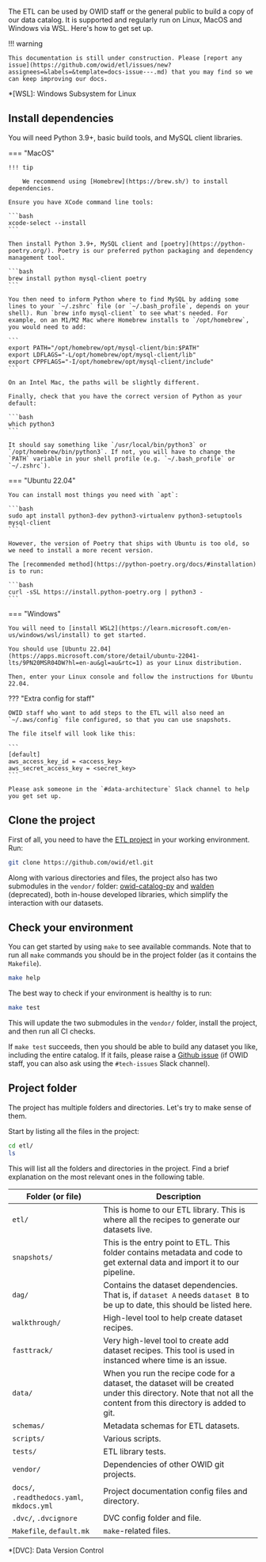 The ETL can be used by OWID staff or the general public to build a copy of our data catalog. It is supported and regularly run on Linux, MacOS and Windows via WSL. Here's how to get set up.

!!! warning

    This documentation is still under construction. Please [report any issue](https://github.com/owid/etl/issues/new?assignees=&labels=&template=docs-issue---.md) that you may find so we can keep improving our docs.


*[WSL]: Windows Subsystem for Linux

## Install dependencies

You will need Python 3.9+, basic build tools, and MySQL client libraries.

=== "MacOS"

    !!! tip

        We recommend using [Homebrew](https://brew.sh/) to install dependencies.

    Ensure you have XCode command line tools:

    ```bash
    xcode-select --install
    ```

    Then install Python 3.9+, MySQL client and [poetry](https://python-poetry.org/). Poetry is our preferred python packaging and dependency management tool.

    ```bash
    brew install python mysql-client poetry
    ```

    You then need to inform Python where to find MySQL by adding some lines to your `~/.zshrc` file (or `~/.bash_profile`, depends on your shell). Run `brew info mysql-client` to see what's needed. For example, on an M1/M2 Mac where Homebrew installs to `/opt/homebrew`, you would need to add:

    ```
    export PATH="/opt/homebrew/opt/mysql-client/bin:$PATH"
    export LDFLAGS="-L/opt/homebrew/opt/mysql-client/lib"
    export CPPFLAGS="-I/opt/homebrew/opt/mysql-client/include"
    ```

    On an Intel Mac, the paths will be slightly different.

    Finally, check that you have the correct version of Python as your default:

    ```bash
    which python3
    ```

    It should say something like `/usr/local/bin/python3` or `/opt/homebrew/bin/python3`. If not, you will have to change the `PATH` variable in your shell profile (e.g. `~/.bash_profile` or `~/.zshrc`).

=== "Ubuntu 22.04"

    You can install most things you need with `apt`:

    ```bash
    sudo apt install python3-dev python3-virtualenv python3-setuptools mysql-client
    ```

    However, the version of Poetry that ships with Ubuntu is too old, so we need to install a more recent version.

    The [recommended method](https://python-poetry.org/docs/#installation) is to run:

    ```bash
    curl -sSL https://install.python-poetry.org | python3 -
    ```

=== "Windows"

    You will need to [install WSL2](https://learn.microsoft.com/en-us/windows/wsl/install) to get started.

    You should use [Ubuntu 22.04](https://apps.microsoft.com/store/detail/ubuntu-22041-lts/9PN20MSR04DW?hl=en-au&gl=au&rtc=1) as your Linux distribution.

    Then, enter your Linux console and follow the instructions for Ubuntu 22.04.

??? "Extra config for staff"

    OWID staff who want to add steps to the ETL will also need an `~/.aws/config` file configured, so that you can use snapshots.

    The file itself will look like this:

    ```
    [default]
    aws_access_key_id = <access_key>
    aws_secret_access_key = <secret_key>
    ```

    Please ask someone in the `#data-architecture` Slack channel to help you get set up.

## Clone the project
First of all, you need to have the [ETL project](https://github.com/owid/etl) in your working environment. Run:

```bash
git clone https://github.com/owid/etl.git
```

Along with various directories and files, the project also has two submodules in the `vendor/` folder: [owid-catalog-py](https://github.com/owid/owid-catalog-py) and [walden](https://github.com/owid/walden) (deprecated), both in-house developed libraries, which simplify the interaction with our datasets.

## Check your environment

You can get started by using `make` to see available commands. Note that to run all `make` commands you should be in the project folder (as it contains the `Makefile`).

```bash
make help
```

The best way to check if your environment is healthy is to run:

```bash
make test
```

This will update the two submodules in the `vendor/` folder, install the project, and then run all CI checks.

If `make test` succeeds, then you should be able to build any dataset you like, including the entire catalog. If it fails, please raise a [Github issue](https://github.com/owid/etl/issues) (if OWID staff, you can also ask using the `#tech-issues` Slack channel).

## Project folder
The project has multiple folders and directories. Let's try to make sense of them.

Start by listing all the files in the project:

```bash
cd etl/
ls
```

This will list all the folders and directories in the project. Find a brief explanation on the most relevant ones in the following table.


| Folder (or file)      | Description                          |
| ----------- | ------------------------------------ |
| `etl/`       | This is home to our ETL library. This is where all the recipes to generate our datasets live. |
| `snapshots/`       | This is the entry point to ETL. This folder contains metadata and code to get external data and import it to our pipeline. |
| `dag/`    | Contains the dataset dependencies. That is, if `dataset A` needs `dataset B` to be up to date, this should be listed here. |
| `walkthrough/`    | High-level tool to help create dataset recipes. |
| `fasttrack/`    | Very high-level tool to create add dataset recipes. This tool is used in instanced where time is an issue. |
| `data/`    | When you run the recipe code for a dataset, the dataset will be created under this directory. Note that not all the content from this directory is added to git. |
| `schemas/`    | Metadata schemas for ETL datasets. |
| `scripts/`    | Various scripts. |
| `tests/`    | ETL library tests. |
| `vendor/`    | Dependencies of other OWID git projects. |
| `docs/`, `.readthedocs.yaml`, `mkdocs.yml`    | Project documentation config files and directory. |
| `.dvc/`, `.dvcignore`       | DVC config folder and file.  |
| `Makefile`, `default.mk`    | `make`-related files. |

*[DVC]: Data Version Control

